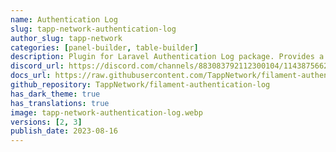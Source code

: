 ```yaml
---
name: Authentication Log
slug: tapp-network-authentication-log
author_slug: tapp-network
categories: [panel-builder, table-builder]
description: Plugin for Laravel Authentication Log package. Provides a resource and a relation manager for authentication logs.
discord_url: https://discord.com/channels/883083792112300104/1143875662483034193
docs_url: https://raw.githubusercontent.com/TappNetwork/filament-authentication-log/main/README.md
github_repository: TappNetwork/filament-authentication-log
has_dark_theme: true
has_translations: true
image: tapp-network-authentication-log.webp
versions: [2, 3]
publish_date: 2023-08-16
---
```

